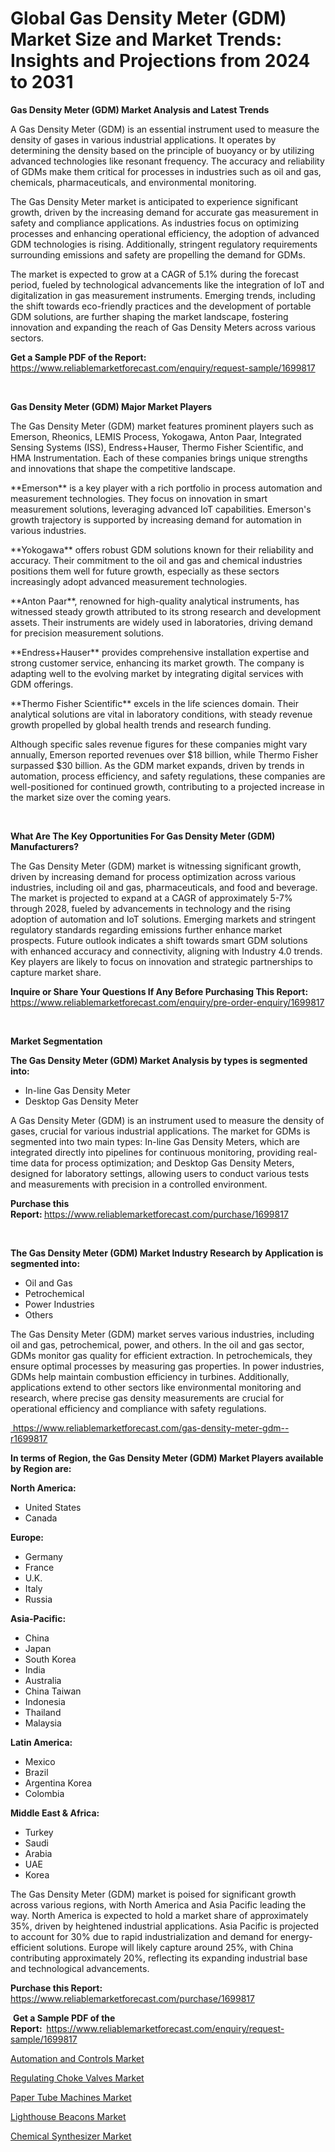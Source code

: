 <p><h1>Global Gas Density Meter (GDM) Market Size and Market Trends: Insights and Projections from 2024 to 2031</h1></p><p><strong>Gas Density Meter (GDM) Market Analysis and Latest Trends</strong></p>
<p><p>A Gas Density Meter (GDM) is an essential instrument used to measure the density of gases in various industrial applications. It operates by determining the density based on the principle of buoyancy or by utilizing advanced technologies like resonant frequency. The accuracy and reliability of GDMs make them critical for processes in industries such as oil and gas, chemicals, pharmaceuticals, and environmental monitoring.</p><p>The Gas Density Meter market is anticipated to experience significant growth, driven by the increasing demand for accurate gas measurement in safety and compliance applications. As industries focus on optimizing processes and enhancing operational efficiency, the adoption of advanced GDM technologies is rising. Additionally, stringent regulatory requirements surrounding emissions and safety are propelling the demand for GDMs.</p><p>The market is expected to grow at a CAGR of 5.1% during the forecast period, fueled by technological advancements like the integration of IoT and digitalization in gas measurement instruments. Emerging trends, including the shift towards eco-friendly practices and the development of portable GDM solutions, are further shaping the market landscape, fostering innovation and expanding the reach of Gas Density Meters across various sectors.</p></p>
<p><strong>Get a Sample PDF of the Report:&nbsp;</strong> <a href="https://www.reliablemarketforecast.com/enquiry/request-sample/1699817?utm_campaign=1102&utm_medium=2&utm_source=Github&utm_content=ia&utm_term=21102024&utm_id=gas-density-meter-gdm">https://www.reliablemarketforecast.com/enquiry/request-sample/1699817</a></p>
<p>&nbsp;</p>
<p><strong>Gas Density Meter (GDM) Major Market Players</strong></p>
<p><p>The Gas Density Meter (GDM) market features prominent players such as Emerson, Rheonics, LEMIS Process, Yokogawa, Anton Paar, Integrated Sensing Systems (ISS), Endress+Hauser, Thermo Fisher Scientific, and HMA Instrumentation. Each of these companies brings unique strengths and innovations that shape the competitive landscape.</p><p>**Emerson** is a key player with a rich portfolio in process automation and measurement technologies. They focus on innovation in smart measurement solutions, leveraging advanced IoT capabilities. Emerson's growth trajectory is supported by increasing demand for automation in various industries.</p><p>**Yokogawa** offers robust GDM solutions known for their reliability and accuracy. Their commitment to the oil and gas and chemical industries positions them well for future growth, especially as these sectors increasingly adopt advanced measurement technologies.</p><p>**Anton Paar**, renowned for high-quality analytical instruments, has witnessed steady growth attributed to its strong research and development assets. Their instruments are widely used in laboratories, driving demand for precision measurement solutions.</p><p>**Endress+Hauser** provides comprehensive installation expertise and strong customer service, enhancing its market growth. The company is adapting well to the evolving market by integrating digital services with GDM offerings.</p><p>**Thermo Fisher Scientific** excels in the life sciences domain. Their analytical solutions are vital in laboratory conditions, with steady revenue growth propelled by global health trends and research funding.</p><p>Although specific sales revenue figures for these companies might vary annually, Emerson reported revenues over $18 billion, while Thermo Fisher surpassed $30 billion. As the GDM market expands, driven by trends in automation, process efficiency, and safety regulations, these companies are well-positioned for continued growth, contributing to a projected increase in the market size over the coming years.</p></p>
<p>&nbsp;</p>
<p><strong>What Are The Key Opportunities For Gas Density Meter (GDM) Manufacturers?</strong></p>
<p><p>The Gas Density Meter (GDM) market is witnessing significant growth, driven by increasing demand for process optimization across various industries, including oil and gas, pharmaceuticals, and food and beverage. The market is projected to expand at a CAGR of approximately 5-7% through 2028, fueled by advancements in technology and the rising adoption of automation and IoT solutions. Emerging markets and stringent regulatory standards regarding emissions further enhance market prospects. Future outlook indicates a shift towards smart GDM solutions with enhanced accuracy and connectivity, aligning with Industry 4.0 trends. Key players are likely to focus on innovation and strategic partnerships to capture market share.</p></p>
<p><strong>Inquire or Share Your Questions If Any Before Purchasing This Report:</strong> <a href="https://www.reliablemarketforecast.com/enquiry/pre-order-enquiry/1699817?utm_campaign=1102&utm_medium=2&utm_source=Github&utm_content=ia&utm_term=21102024&utm_id=gas-density-meter-gdm">https://www.reliablemarketforecast.com/enquiry/pre-order-enquiry/1699817</a></p>
<p>&nbsp;</p>
<p><strong>Market Segmentation</strong></p>
<p><strong>The Gas Density Meter (GDM) Market Analysis by types is segmented into:</strong></p>
<p><ul><li>In-line Gas Density Meter</li><li>Desktop Gas Density Meter</li></ul></p>
<p><p>A Gas Density Meter (GDM) is an instrument used to measure the density of gases, crucial for various industrial applications. The market for GDMs is segmented into two main types: In-line Gas Density Meters, which are integrated directly into pipelines for continuous monitoring, providing real-time data for process optimization; and Desktop Gas Density Meters, designed for laboratory settings, allowing users to conduct various tests and measurements with precision in a controlled environment.</p></p>
<p><strong>Purchase this Report:&nbsp;</strong><a href="https://www.reliablemarketforecast.com/purchase/1699817?utm_campaign=1102&utm_medium=2&utm_source=Github&utm_content=ia&utm_term=21102024&utm_id=gas-density-meter-gdm">https://www.reliablemarketforecast.com/purchase/1699817</a></p>
<p>&nbsp;</p>
<p><strong>The Gas Density Meter (GDM) Market Industry Research by Application is segmented into:</strong></p>
<p><ul><li>Oil and Gas</li><li>Petrochemical</li><li>Power Industries</li><li>Others</li></ul></p>
<p><p>The Gas Density Meter (GDM) market serves various industries, including oil and gas, petrochemical, power, and others. In the oil and gas sector, GDMs monitor gas quality for efficient extraction. In petrochemicals, they ensure optimal processes by measuring gas properties. In power industries, GDMs help maintain combustion efficiency in turbines. Additionally, applications extend to other sectors like environmental monitoring and research, where precise gas density measurements are crucial for operational efficiency and compliance with safety regulations.</p></p>
<p><a href="https://www.reliablemarketforecast.com/gas-density-meter-gdm--r1699817?utm_campaign=1102&utm_medium=2&utm_source=Github&utm_content=ia&utm_term=21102024&utm_id=gas-density-meter-gdm">&nbsp;https://www.reliablemarketforecast.com/gas-density-meter-gdm--r1699817</a></p>
<p><strong>In terms of Region, the Gas Density Meter (GDM) Market Players available by Region are:</strong></p>
<p>
    <p> <strong> North America: </strong>
        <ul>
            <li>United States</li>
            <li>Canada</li>
        </ul>
        </p> 
    <p> <strong> Europe: </strong>
        <ul>
            <li>Germany</li>
            <li>France</li>
            <li>U.K.</li>
            <li>Italy</li>
            <li>Russia</li>
        </ul>
        </p> 
    <p> <strong> Asia-Pacific: </strong>
        <ul>
            <li>China</li>
            <li>Japan</li>
            <li>South Korea</li>
            <li>India</li>
            <li>Australia</li>
            <li>China Taiwan</li>
            <li>Indonesia</li>
            <li>Thailand</li>
            <li>Malaysia</li>
        </ul>
        </p> 
    <p> <strong> Latin America: </strong>
        <ul>
            <li>Mexico</li>
            <li>Brazil</li>
            <li>Argentina Korea</li>
            <li>Colombia</li>
        </ul>
        </p> 
    <p> <strong> Middle East & Africa: </strong>
        <ul>
            <li>Turkey</li>
            <li>Saudi</li>
            <li>Arabia</li>
            <li>UAE</li>
            <li>Korea</li>
        </ul>
    </p>
    </p>
<p><p>The Gas Density Meter (GDM) market is poised for significant growth across various regions, with North America and Asia Pacific leading the way. North America is expected to hold a market share of approximately 35%, driven by heightened industrial applications. Asia Pacific is projected to account for 30% due to rapid industrialization and demand for energy-efficient solutions. Europe will likely capture around 25%, with China contributing approximately 20%, reflecting its expanding industrial base and technological advancements.</p></p>
<p><strong>Purchase this Report: </strong><a href="https://www.reliablemarketforecast.com/purchase/1699817?utm_campaign=1102&utm_medium=2&utm_source=Github&utm_content=ia&utm_term=21102024&utm_id=gas-density-meter-gdm">https://www.reliablemarketforecast.com/purchase/1699817</a></p>
<p>&nbsp;<strong>Get a Sample PDF of the Report:&nbsp;&nbsp;</strong><a href="https://www.reliablemarketforecast.com/enquiry/request-sample/1699817?utm_campaign=1102&utm_medium=2&utm_source=Github&utm_content=ia&utm_term=21102024&utm_id=gas-density-meter-gdm">https://www.reliablemarketforecast.com/enquiry/request-sample/1699817</a></p>
<p><strong></strong></p>
<p><p><a href="https://github.com/shanicesca7t/Market-Research-Report-List-1/blob/main/automation-and-controls-market.md?utm_campaign=1102&utm_medium=2&utm_source=Github&utm_content=ia&utm_term=21102024&utm_id=gas-density-meter-gdm">Automation and Controls Market</a></p><p><a href="https://github.com/vimar16th/Market-Research-Report-List-6/blob/main/regulating-choke-valves-market.md?utm_campaign=1102&utm_medium=2&utm_source=Github&utm_content=ia&utm_term=21102024&utm_id=gas-density-meter-gdm">Regulating Choke Valves Market</a></p><p><a href="https://www.linkedin.com/pulse/paper-tube-machines-industry-sector-new-technologies-market-uu1df?utm_campaign=1102&utm_medium=2&utm_source=Github&utm_content=ia&utm_term=21102024&utm_id=gas-density-meter-gdm">Paper Tube Machines Market</a></p><p><a href="https://issuu.com/reportprime-2/docs/lighthouse-beacons-market-size-2030_cb4bacfd20629f?utm_campaign=1102&utm_medium=2&utm_source=Github&utm_content=ia&utm_term=21102024&utm_id=gas-density-meter-gdm">Lighthouse Beacons Market</a></p><p><a href="https://www.linkedin.com/pulse/influencing-factors-chemical-synthesizer-market-insights-growth-o3x5f?utm_campaign=1102&utm_medium=2&utm_source=Github&utm_content=ia&utm_term=21102024&utm_id=gas-density-meter-gdm">Chemical Synthesizer Market</a></p></p>